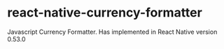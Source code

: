 # react-native-currency-formatter
Javascript Currency Formatter. Has implemented in React Native version 0.53.0
